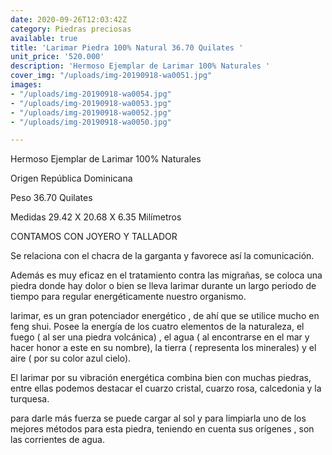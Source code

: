 ```yaml
---
date: 2020-09-26T12:03:42Z
category: Piedras preciosas
available: true
title: 'Larimar Piedra 100% Natural 36.70 Quilates '
unit_price: '520.000'
description: 'Hermoso Ejemplar de Larimar 100% Naturales '
cover_img: "/uploads/img-20190918-wa0051.jpg"
images:
- "/uploads/img-20190918-wa0054.jpg"
- "/uploads/img-20190918-wa0053.jpg"
- "/uploads/img-20190918-wa0052.jpg"
- "/uploads/img-20190918-wa0050.jpg"

---
```

Hermoso Ejemplar de Larimar 100% Naturales 

Origen República Dominicana 

Peso 36.70 Quilates

Medidas  29.42 X 20.68 X 6.35 Milímetros 

CONTAMOS CON JOYERO Y TALLADOR 

Se relaciona con el chacra de la garganta y favorece así la comunicación.

Además es muy eficaz en el tratamiento contra las migrañas, se coloca una piedra donde hay dolor o bien se lleva larimar durante un largo periodo de tiempo para regular energéticamente nuestro organismo.

larimar, es un gran potenciador energético , de ahí que se utilice mucho en feng shui. Posee la energía de los cuatro elementos de la naturaleza, el fuego ( al ser una piedra volcánica) , el agua ( al encontrarse en el mar y hacer honor a este en su nombre), la tierra ( representa los minerales) y el aire ( por su color azul cielo).

El larimar por su vibración energética combina bien con muchas piedras, entre ellas podemos destacar el cuarzo cristal, cuarzo rosa, calcedonia y la turquesa.

para darle más fuerza se puede cargar al sol y para limpiarla uno de los mejores métodos para esta piedra, teniendo en cuenta sus orígenes , son las corrientes de agua.